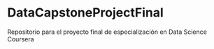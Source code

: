 # DataCapstoneProjectFinal
Repositorio para el proyecto final de especialización en Data Science Coursera
